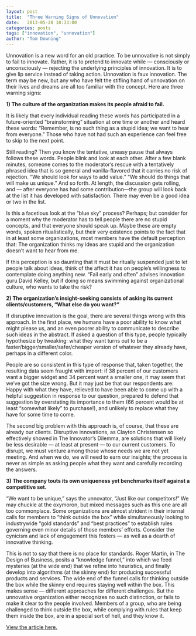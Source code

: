 ```yaml
---
layout: post
title:  "Three Warning Signs of Unnovation"
date:   2013-05-28 10:33:00
categories: posts
tags: ["innovation", "unnovation"]
author: "Tom Downing"
---
```


Unnovation is a new word for an old practice. To be unnovative is not simply to fail to innovate. Rather, it is to pretend to innovate while — consciously or unconsciously — rejecting the underlying principles of innovation. It is to give lip service instead of taking action. Unnovation is faux innovation. The term may be new, but any who have felt the stifling hand of unnovation on their lives and dreams are all too familiar with the concept. Here are three warning signs:

<b>1) The culture of the organization makes its people afraid to fail.</b>

It is likely that every individual reading these words has participated in a future-oriented “brainstorming” situation at one time or another and heard these words: “Remember, is no such thing as a stupid idea; we want to hear from everyone.” Those who have not had such an experience can feel free to skip to the next point.

Still reading? Then you know the tentative, uneasy pause that always follows these words. People blink and look at each other. After a few blank minutes, someone comes to the moderator’s rescue with a tentatively phrased idea that is so general and vanilla-flavored that it carries no risk of rejection. “We should look for ways to add value.” “We should do things that will make us unique.” And so forth. At length, the discussion gets rolling, and — after everyone has had some contribution—the group will look back at the list it has developed with satisfaction. There may even be a good idea or two in the list.

Is this a facetious look at the “blue sky” process? Perhaps; but consider for a moment why the moderator has to tell people there are no stupid concepts, and that everyone should speak up. Maybe these are empty words, spoken ritualistically, but their very existence points to the fact that in at least some organizations, most members have the default perception that: The organization thinks my ideas are stupid and the organization doesn’t want to hear from me.

If this perception is so daunting that it must be ritually suspended just to let people talk about ideas, think of the affect it has on people’s willingness to contemplate doing anything new. “Fail early and often” advises innovation guru David Kelley, but if doing so means swimming against organizational culture, who wants to take the risk?

<b>2) The organization’s insight-seeking consists of asking its current clients/customers, “What else do you want?”</b>

If disruptive innovation is the goal, there are several things wrong with this approach. In the first place, we humans have a poor ability to know what might please us, and an even poorer ability to communicate to describe such ideas in the abstract. If asked a question of this type, people typically hypothesize by tweaking: what they want turns out to be a faster/bigger/smaller/safer/cheaper version of whatever they already have, perhaps in a different color.

People are so consistent in this type of response that, taken together, the resulting data seem fraught with import: if 38 percent of our customers want a bigger widget and 34 percent want a smaller one, it may seem that we’ve got the size wrong. But it may just be that our respondents are: Happy with what they have, relieved to have been able to come up with a helpful suggestion in response to our question, prepared to defend that suggestion by overstating its importance to them (66 percent would be at least “somewhat likely” to purchase!), and unlikely to replace what they have for some time to come.

The second big problem with this approach is, of course, that these are already our clients. Disruptive innovations, as Clayton Christensen so effectively showed in The Innovator’s Dilemma, are solutions that will likely be less desirable — at least at present — to our current customers. To disrupt, we must venture among those whose needs we are not yet meeting. And when we do, we will need to earn our insights; the process is never as simple as asking people what they want and carefully recording the answers.

<b>3) The company touts its own uniqueness yet benchmarks itself against a competitive set.</b>

“We want to be unique,” says the unnovator, “Just like our competitors!” We may chuckle at the oxymoron, but mixed messages such as this one are all too commonplace. Some organizations are almost strident in their internal calls for members to “think outside the box” while simultaneously looking to industrywide “gold standards” and “best practices” to establish rules governing even minor details of those members’ efforts. Consider the cynicism and lack of engagement this fosters — as well as a dearth of innovative thinking.

This is not to say that there is no place for standards. Roger Martin, in The Design of Business, posits a “knowledge funnel,” into which we feed mysteries (at the wide end) that we refine into heuristics, and finally develop into algorithms (at the skinny end) for producing successful products and services. The wide end of the funnel calls for thinking outside the box while the skinny end requires staying well within the box. This makes sense — different approaches for different challenges. But the unnovative organization either recognizes no such distinction, or fails to make it clear to the people involved. Members of a group, who are being challenged to think outside the box, while complying with rules that keep them inside the box, are in a special sort of hell, and they know it.

<a href="http://bizj.us/scn17" target="_blank">View the article here.</a>
